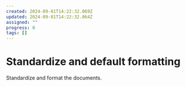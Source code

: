 ```yaml
---
created: 2024-09-01T14:22:32.069Z
updated: 2024-09-01T14:22:32.064Z
assigned: ""
progress: 0
tags: []
---
```


# Standardize and default formatting

Standardize and format the documents.
